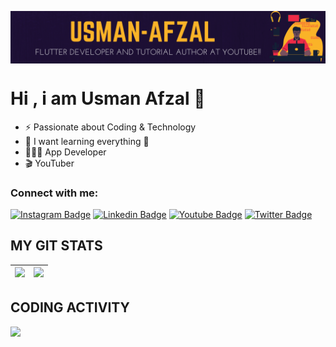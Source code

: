 <a href="https://twitter.com/Usmanafzal854"><img align="center" src="https://github.com/UsmanAfzal8/UsmanAfzal8/blob/main/Background1.png"/></a>
# Hi , i am Usman Afzal 👋
- ⚡️ Passionate about Coding & Technology
- 🌱 I want learning everything 🤣
- 👨🏻‍💻 App Developer
- 🎬 YouTuber  

 ### Connect with me:
[![Instagram Badge](https://img.shields.io/badge/-UsmanAfzal-blueviolet?style=plastic-square&logo=instagram&logoColor=white&link=https://www.instagram.com/usmanafzal854/)](https://www.instagram.com/usmanafzal854)
[![Linkedin Badge](https://img.shields.io/badge/-UsmanAfzal-blue?style=plastic-square&logo=Linkedin&logoColor=white&link=https://www.linkedin.com/in/usmanafzal8/)](https://www.linkedin.com/in/usmanafzal8/)
[![Youtube Badge](https://img.shields.io/badge/-codingisfun-red?style=plastic-square&logo=youtube&logoColor=white&link=https://www.youtube.com/channel/UCMzrh4tBgGjXdC9Et4ML0Hw)](https://www.youtube.com/channel/UCMzrh4tBgGjXdC9Et4ML0Hw)
[![Twitter Badge](https://img.shields.io/badge/-UsmanAfzal-blue?style=plastic-square&logo=twitter&logoColor=white&link=https://twitter.com/Usmanafzal854)](https://twitter.com/Usmanafzal854)

## MY GIT STATS
<img src="https://github-readme-stats.vercel.app/api?username=UsmanAfzal8&&show_icons=true&count_private=true&theme=radical"/>|<img src="https://github-readme-streak-stats.herokuapp.com/?user=UsmanAfzal8&theme=radical"/>|
|---|---|
## CODING ACTIVITY
<p>
  <img src="https://github-readme-stats.vercel.app/api/wakatime?username=UsmanAfzal8&&layout=compact&theme=chartreuse-dark&hide_border=true" />
</p>

